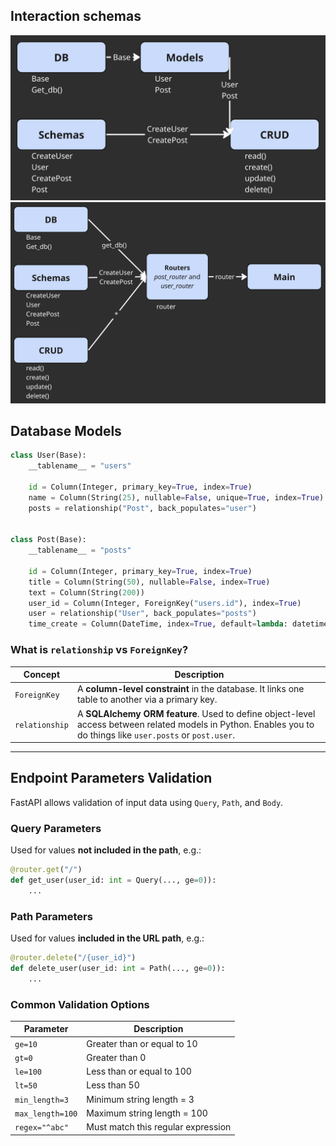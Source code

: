 
## Interaction schemas

<img src="readme_images/image1.png"/>
<img src="readme_images/image2.png"/>


## Database Models

```python
class User(Base):
    __tablename__ = "users"

    id = Column(Integer, primary_key=True, index=True)
    name = Column(String(25), nullable=False, unique=True, index=True)
    posts = relationship("Post", back_populates="user")


class Post(Base):
    __tablename__ = "posts"

    id = Column(Integer, primary_key=True, index=True)
    title = Column(String(50), nullable=False, index=True)
    text = Column(String(200))
    user_id = Column(Integer, ForeignKey("users.id"), index=True)
    user = relationship("User", back_populates="posts")
    time_create = Column(DateTime, index=True, default=lambda: datetime.utcnow())
```

### What is `relationship` vs `ForeignKey`?

|Concept|Description|
|---|---|
|`ForeignKey`|A **column-level constraint** in the database. It links one table to another via a primary key.|
|`relationship`|A **SQLAlchemy ORM feature**. Used to define object-level access between related models in Python. Enables you to do things like `user.posts` or `post.user`.|

---

## Endpoint Parameters Validation

FastAPI allows validation of input data using `Query`, `Path`, and `Body`.

### Query Parameters

Used for values **not included in the path**, e.g.:

```python
@router.get("/")
def get_user(user_id: int = Query(..., ge=0)):
    ...
```

### Path Parameters

Used for values **included in the URL path**, e.g.:

```python
@router.delete("/{user_id}")
def delete_user(user_id: int = Path(..., ge=0)):
    ...
```

### Common Validation Options

|Parameter|Description|
|---|---|
|`ge=10`|Greater than or equal to 10|
|`gt=0`|Greater than 0|
|`le=100`|Less than or equal to 100|
|`lt=50`|Less than 50|
|`min_length=3`|Minimum string length = 3|
|`max_length=100`|Maximum string length = 100|
|`regex="^abc"`|Must match this regular expression|
